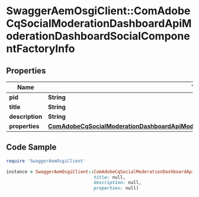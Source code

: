 # SwaggerAemOsgiClient::ComAdobeCqSocialModerationDashboardApiModerationDashboardSocialComponentFactoryInfo

## Properties

Name | Type | Description | Notes
------------ | ------------- | ------------- | -------------
**pid** | **String** |  | [optional] 
**title** | **String** |  | [optional] 
**description** | **String** |  | [optional] 
**properties** | [**ComAdobeCqSocialModerationDashboardApiModerationDashboardSocialComponentFactoryProperties**](ComAdobeCqSocialModerationDashboardApiModerationDashboardSocialComponentFactoryProperties.md) |  | [optional] 

## Code Sample

```ruby
require 'SwaggerAemOsgiClient'

instance = SwaggerAemOsgiClient::ComAdobeCqSocialModerationDashboardApiModerationDashboardSocialComponentFactoryInfo.new(pid: null,
                                 title: null,
                                 description: null,
                                 properties: null)
```


